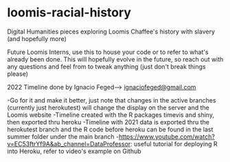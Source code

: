 # loomis-racial-history
Digital Humanities pieces exploring Loomis Chaffee's history with slavery (and hopefully more)

Future Loomis Interns, use this to house your code or to refer to what's already been done. This will hopefully evolve in the future, so reach out with any questions and feel from to tweak anything (just don't break things please)

2022 Timeline done by Ignacio Feged--> ignaciofeged@gmail.com

-Go for it and make it better, just note that changes in the active branches (currently just herokutest) will change the display on the server and the Loomis website
-Timeline created with the R packages timevis and shiny, then exported thru heroku
-Timeline with 2021 data is exported thru the herokutest branch and the R code before heroku can be found in the last summer folder under the main branch
-https://www.youtube.com/watch?v=EC53ftrYf9A&ab_channel=DataProfessor: useful tutorial for deploying R into Heroku, refer to video's example on Github 



